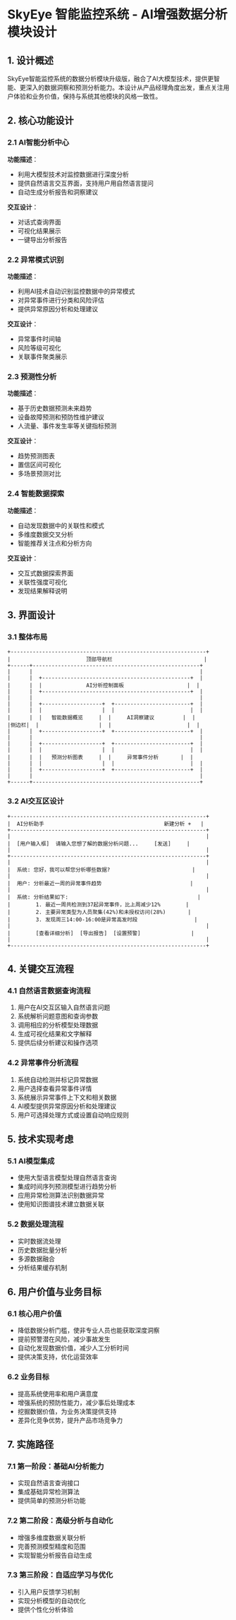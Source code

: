 # SkyEye 智能监控系统 - AI增强数据分析模块设计

## 1. 设计概述

SkyEye智能监控系统的数据分析模块升级版，融合了AI大模型技术，提供更智能、更深入的数据洞察和预测分析能力。本设计从产品经理角度出发，重点关注用户体验和业务价值，保持与系统其他模块的风格一致性。

## 2. 核心功能设计

### 2.1 AI智能分析中心

**功能描述**：
- 利用大模型技术对监控数据进行深度分析
- 提供自然语言交互界面，支持用户用自然语言提问
- 自动生成分析报告和洞察建议

**交互设计**：
- 对话式查询界面
- 可视化结果展示
- 一键导出分析报告

### 2.2 异常模式识别

**功能描述**：
- 利用AI技术自动识别监控数据中的异常模式
- 对异常事件进行分类和风险评估
- 提供异常原因分析和处理建议

**交互设计**：
- 异常事件时间轴
- 风险等级可视化
- 关联事件聚类展示

### 2.3 预测性分析

**功能描述**：
- 基于历史数据预测未来趋势
- 设备故障预测和预防性维护建议
- 人流量、事件发生率等关键指标预测

**交互设计**：
- 趋势预测图表
- 置信区间可视化
- 多场景预测对比

### 2.4 智能数据探索

**功能描述**：
- 自动发现数据中的关联性和模式
- 多维度数据交叉分析
- 智能推荐关注点和分析方向

**交互设计**：
- 交互式数据探索界面
- 关联性强度可视化
- 发现结果解释说明

## 3. 界面设计

### 3.1 整体布局

```
+--------------------------------------------------------------+
|                        顶部导航栏                             |
+------+-----------------------------------------------------+
|      |                                                     |
|      |  +-----------------------------------------------+  |
|      |  |              AI分析控制面板                    |  |
|      |  +-----------------------------------------------+  |
|      |                                                     |
|      |  +-------------------+  +------------------------+  |
|      |  |                   |  |                        |  |
|      |  |   智能数据概览     |  |     AI洞察建议         |  |
|侧边栏|  |                   |  |                        |  |
|      |  +-------------------+  +------------------------+  |
|      |                                                     |
|      |  +-------------------+  +------------------------+  |
|      |  |                   |  |                        |  |
|      |  |   预测分析图表     |  |     异常事件分析       |  |
|      |  |                   |  |                        |  |
|      |  +-------------------+  +------------------------+  |
|      |                                                     |
+------+-----------------------------------------------------+
```

### 3.2 AI交互区设计

```
+--------------------------------------------------------------+
|  AI分析助手                                      新建分析 +   |
+--------------------------------------------------------------+
|                                                              |
|  [用户输入框]  请输入您想了解的数据分析问题...     [发送]     |
|                                                              |
+--------------------------------------------------------------+
|                                                              |
|  系统: 您好，我可以帮您分析哪些数据?                          |
|                                                              |
|  用户: 分析最近一周的异常事件趋势                            |
|                                                              |
|  系统: 分析结果如下:                                         |
|        1. 最近一周共检测到37起异常事件，比上周减少12%        |
|        2. 主要异常类型为人员聚集(42%)和未授权访问(28%)       |
|        3. 发现周三14:00-16:00是异常高发时段                  |
|                                                              |
|        [查看详细分析]  [导出报告]  [设置预警]                |
|                                                              |
+--------------------------------------------------------------+
```

## 4. 关键交互流程

### 4.1 自然语言数据查询流程

1. 用户在AI交互区输入自然语言问题
2. 系统解析问题意图和查询参数
3. 调用相应的分析模型处理数据
4. 生成可视化结果和文字解释
5. 提供后续分析建议和操作选项

### 4.2 异常事件分析流程

1. 系统自动检测并标记异常数据
2. 用户选择查看异常事件详情
3. 系统展示异常事件上下文和相关数据
4. AI模型提供异常原因分析和处理建议
5. 用户可选择处理方式或设置自动响应规则

## 5. 技术实现考虑

### 5.1 AI模型集成

- 使用大型语言模型处理自然语言查询
- 集成时间序列预测模型进行趋势分析
- 应用异常检测算法识别数据异常
- 使用知识图谱技术建立数据关联

### 5.2 数据处理流程

- 实时数据流处理
- 历史数据批量分析
- 多源数据融合
- 分析结果缓存机制

## 6. 用户价值与业务目标

### 6.1 核心用户价值

- 降低数据分析门槛，使非专业人员也能获取深度洞察
- 提前预警潜在风险，减少事故发生
- 自动化发现数据价值，减少人工分析时间
- 提供决策支持，优化运营效率

### 6.2 业务目标

- 提高系统使用率和用户满意度
- 增强系统的预防性能力，减少事后处理成本
- 挖掘数据价值，为业务决策提供支持
- 差异化竞争优势，提升产品市场竞争力

## 7. 实施路径

### 7.1 第一阶段：基础AI分析能力

- 实现自然语言查询接口
- 集成基础异常检测算法
- 提供简单的预测分析功能

### 7.2 第二阶段：高级分析与自动化

- 增强多维度数据关联分析
- 完善预测模型精度和范围
- 实现智能分析报告自动生成

### 7.3 第三阶段：自适应学习与优化

- 引入用户反馈学习机制
- 实现分析模型的自动优化
- 提供个性化分析体验
